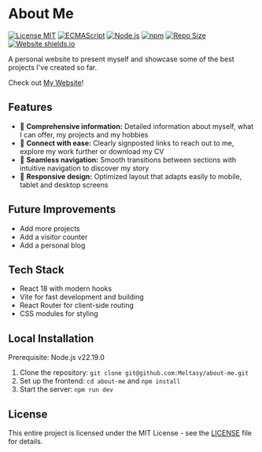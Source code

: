 # About Me

[![License MIT](https://img.shields.io/github/license/Meltasy/about-me)](https://opensource.org/license/mit)
[![ECMAScript](https://img.shields.io/badge/ECMAScript-2025-blue.svg)](https://ecma-international.org/publications-and-standards/standards/ecma-262/)
[![Node.js](https://img.shields.io/badge/Node.js-v22.12.0-brightgreen.svg)](https://nodejs.org/)
[![npm](https://img.shields.io/badge/npm-v11.3.0-red.svg)](https://www.npmjs.com/)
[![Repo Size](https://img.shields.io/github/repo-size/Meltasy/about-me)](https://github.com/Meltasy/about-me)
[![Website shields.io](https://img.shields.io/website-up-down-green-red/http/shields.io.svg)](https://melissa-vialaneix.netlify.app/)

A personal website to present myself and showcase some of the best projects I've created so far.

Check out [My Website](https://melissa-vialaneix.netlify.app/)!

## Features

* 🔎 **Comprehensive information:** Detailed information about myself, what I can offer, my projects and my hobbies
* 🔗 **Connect with ease:** Clearly signposted links to reach out to me, explore my work further or download my CV
* 🧭 **Seamless navigation:** Smooth transitions between sections with intuitive navigation to discover my story
* 📱 **Responsive design:** Optimized layout that adapts easily to mobile, tablet and desktop screens

## Future Improvements

* Add more projects
* Add a visitor counter
* Add a personal blog


## Tech Stack

* React 18 with modern hooks
* Vite for fast development and building
* React Router for client-side routing
* CSS modules for styling

## Local Installation

Prerequisite: Node.js v22.19.0

1. Clone the repository: `git clone git@github.com:Meltasy/about-me.git`
2. Set up the frontend: `cd about-me` and `npm install`
3. Start the server: `npm run dev`

## License

This entire project is licensed under the MIT License - see the [LICENSE](LICENSE) file for details.